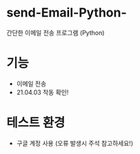 # send-Email-Python-
간단한 이메일 전송 프로그램 (Python)

# 기능
- 이메일 전송
- 21.04.03 작동 확인!

# 테스트 환경
- 구글 계정 사용 (오류 발생시 주석 참고하세요!)
